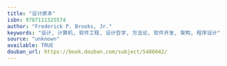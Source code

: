 ```yaml
---
title: "设计原本"
isbn: 9787111325574
author: "Frederick P. Brooks, Jr."
keywords: "设计, 计算机, 软件工程, 设计哲学, 方法论, 软件开发, 架构, 程序设计"
source: "unknown"
available: TRUE
douban_url: https://book.douban.com/subject/5406042/
---
```

